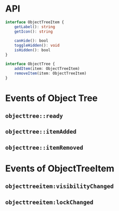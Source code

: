 # API

```ts
interface ObjectTreeItem {
    getLabel(): string
    getIcon(): string
    
    canHide(): bool
    toggleHidden(): void
    isHidden(): bool
}

interface ObjectTree {
    addItem(item: ObjectTreeItem)
    removeItem(item: ObjectTreeItem)
}
```

# Events of Object Tree

## `objecttree::ready`
## `objecttree::itemAdded`
## `objecttree::itemRemoved`

# Events of ObjectTreeItem

## `objecttreeitem:visibilityChanged`
## `objecttreeitem:lockChanged`